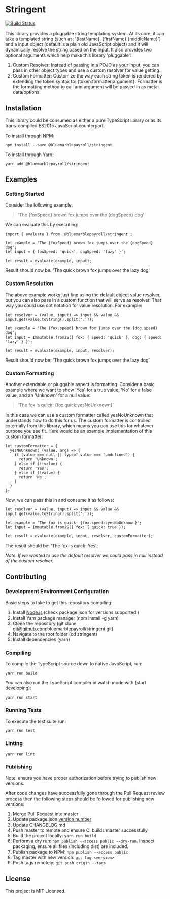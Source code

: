 # Stringent

[![Build Status](https://travis-ci.org/bluemarblepayroll/stringent.svg?branch=master)](https://travis-ci.org/bluemarblepayroll/stringent)

This library provides a pluggable string templating system.  At its core, it can take a templated string (such as: '{lastName}, {firstName} {middleName}') and a input object (default is a plain old JavaScript object) and it will dynamically resolve the string based on the input.  It also provides two optional arguments which help make this library 'pluggable':

1. Custom Resolver: Instead of passing in a POJO as your input, you can pass in other object types and use a custom resolver for value getting.
1. Custom Formatter: Customize the way each string token is rendered by extending the token syntax to: {token:formatter:argument}.  Formatter is the formatting method to call and argument will be passed in as meta-data/options.

## Installation

This library could be consumed as either a pure TypeScript library or as its trans-compiled ES2015 JavaScript counterpart.

To install through NPM:

````
npm install --save @bluemarblepayroll/stringent
````

To install through Yarn:

````
yarn add @bluemarblepayroll/stringent
````

## Examples

### Getting Started

Consider the following example:

> 'The {foxSpeed} brown fox jumps over the {dogSpeed} dog'

We can evaluate this by executing:

````
import { evaluate } from '@bluemarblepayroll/stringent';

let example = 'The {foxSpeed} brown fox jumps over the {dogSpeed} dog';
let input = { foxSpeed: 'quick', dogSpeed: 'lazy' }';

let result = evaluate(example, input);
````

Result should now be: 'The quick brown fox jumps over the lazy dog'

### Custom Resolution

The above example works just fine using the default object value resolver, but you can also pass in a custom function that will serve as resolver.  That way you could use dot notation for value resolution.  For example:

````
let resolver = (value, input) => input && value && input.get(value.toString().split('.'));

let example = 'The {fox.speed} brown fox jumps over the {dog.speed} dog';
let input = Immutable.fromJS({ fox: { speed: 'quick' }, dog: { speed: 'lazy' } });

let result = evaluate(example, input, resolver);
````

Result should now be: 'The quick brown fox jumps over the lazy dog'

### Custom Formatting

Another extendable or pluggable aspect is formatting.  Consider a basic example where we want to show 'Yes' for a true value, 'No' for a false value, and an 'Unknown' for a null value:

> 'The fox is quick: {fox.quick:yesNoUnknown}'

In this case we can use a custom formatter called yesNoUnknown that understands how to do this for us.  The custom formatter is controlled externally from this library, which means you can use this for whatever purpose you see fit.  Here would be an example implementation of this custom formatter:

````
let customFormatter = {
  yesNoUnknown: (value, arg) => {
    if (value === null || typeof value === 'undefined') {
      return 'Unknown';
    } else if (!!value) {
      return 'Yes';
    } else if (!value) {
      return 'No';
    }
  }
};

````

Now, we can pass this in and consume it as follows:

````
let resolver = (value, input) => input && value && input.get(value.toString().split('.'));

let example = 'The fox is quick: {fox.speed::yesNoUnknown}';
let input = Immutable.fromJS({ fox: { quick: true });

let result = evaluate(example, input, resolver, customFormatter);
````

The result should be: 'The fox is quick: Yes';

*Note: If we wanted to use the default resolver we could pass in null instead of the custom resolver.*

## Contributing

### Development Environment Configuration

Basic steps to take to get this repository compiling:

1. Install [Node.js](https://nodejs.org) (check package.json for versions supported.)
2. Install Yarn package manager (npm install -g yarn)
3. Clone the repository (git clone git@github.com:bluemarblepayroll/stringent.git)
4. Navigate to the root folder (cd stringent)
5. Install dependencies (yarn)

### Compiling

To compile the TypeScript source down to native JavaScript, run:

````
yarn run build
````

You can also run the TypeScript compiler in watch mode with (start developing):

```
yarn run start
```

### Running Tests

To execute the test suite run:

````
yarn run test
````

### Linting

````
yarn run lint
````

### Publishing

Note: ensure you have proper authorization before trying to publish new versions.

After code changes have successfully gone through the Pull Request review process then the following steps should be followed for publishing new versions:

1. Merge Pull Request into master
2. Update package.json [version number](https://semver.org/)
3. Update CHANGELOG.md
4. Push master to remote and ensure CI builds master successfully
5. Build the project locally: `yarn run build`
6. Perform a dry run: `npm publish --access public --dry-run`.  Inspect packaging, ensure all files (including dist) are included.
7. Publish package to NPM: `npm publish --access public`
8. Tag master with new version: `git tag <version>`
9. Push tags remotely: `git push origin --tags`

## License

This project is MIT Licensed.
